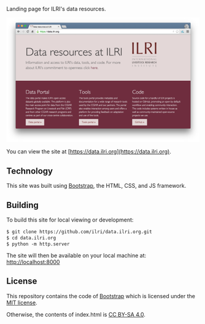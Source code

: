 
Landing page for ILRI's data resources.

![data.ilri.org screenshot](/screenshot@2x.png?raw=true "data.ilri.org screenshot")

You can view the site at [https://data.ilri.org](https://data.ilri.org).

## Technology
This site was built using [Bootstrap](http://getbootstrap.com/), the HTML, CSS, and JS framework.

## Building
To build this site for local viewing or development:

    $ git clone https://github.com/ilri/data.ilri.org.git
    $ cd data.ilri.org
    $ python -m http.server

The site will then be available on your local machine at: [http://localhost:8000](http://localhost:8000)

## License

This repository contains the code of [Bootstrap](http://getbootstrap.com)
which is licensed under the [MIT license](https://raw.githubusercontent.com/twbs/bootstrap/master/LICENSE).

Otherwise, the contents of index.html is [CC BY-SA 4.0](https://creativecommons.org/licenses/by-sa/4.0/legalcode).
